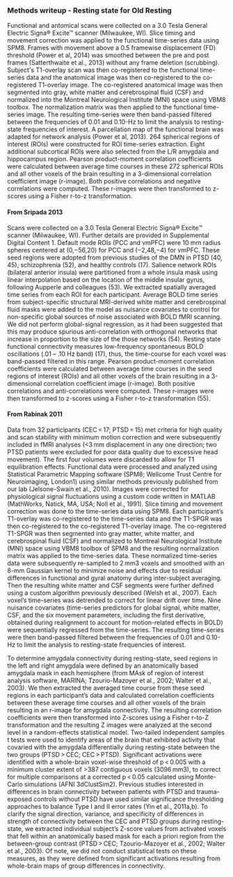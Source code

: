 ### Methods writeup - Resting state for Old Resting
Functional and antomical scans were collected on a 3.0 Tesla General Electric Signa® Excite™ scanner (Milwaukee, WI). Slice timing and movement correction was applied to the functional time-series data using SPM8. Frames with movement above a 0.5 framewise displacement (FD) threshold (Power et al, 2014) was smoothed between the pre and post frames (Satterthwaite et al., 2013) without any frame deletion (scrubbing). Subject's T1-overlay scan was then co-registered to the functional time-series data and the anatomical image was then co-registered to the co-registered T1-overlay image. The co-registered anatomical image was then segmented into gray, white matter and cerebrospinal fluid (CSF) and normalized into the Montreal Neurological Institute (MNI) space using VBM8 toolbox. The normalization matrix was then applied to the functional time-series image. The resulting time-series were then band-passed filtered between the frequencies of 0.01 and 0.10-Hz to limit the analysis to resting-state frequencies of interest. A parcellation map of the functional brain was adapted for network analysis (Power et al, 2013). 264 spherical regions of interest (ROIs) were constructed for ROI time-series extraction. Eight additional subcortical ROIs were also selected from the L/R amygdala and hippocampus region. Pearson product-moment correlation coefficients were calculated between average time courses in these 272 spherical ROIs and all other voxels of the brain resulting in a 3-dimensional correlation coefficient image (r-image). Both positive correlations and negative correlations were computed. These r-images were then transformed to z-scores using a Fisher r-to-z transformation.


#### From Sripada 2013
Scans were collected on a 3.0 Tesla General Electric Signa® Excite™ scanner (Milwaukee, WI). Further details are provided in Supplemental Digital Content 1. Default mode ROIs (PCC and vmPFC) were 10 mm radius spheres centered at (0,−56,20) for PCC and (−2,48,−4) for vmPFC. These seed regions were adopted from previous studies of the DMN in PTSD (40, 45), schizophrenia (52), and healthy controls (17). Salience network ROIs (bilateral anterior insula) were partitioned from a whole insula mask using linear interpolation based on the location of the middle insular gyrus, following Aupperle and colleagues (53). We extracted spatially averaged time series from each ROI for each participant. Average BOLD time series from subject-specific structural MRI-derived white matter and cerebrospinal fluid masks were added to the model as nuisance covariates to control for non-specific global sources of noise associated with BOLD fMRI scanning. We did not perform global-signal regression, as it had been suggested that this may produce spurious anti-correlation with orthogonal networks that increase in proportion to the size of the those networks (54). Resting state functional connectivity measures low-frequency spontaneous BOLD oscillations (.01 – .10 Hz band) (17), thus, the time-course for each voxel was band-passed filtered in this range. Pearson product-moment correlation coefficients were calculated between average time courses in the seed regions of interest (ROIs) and all other voxels of the brain resulting in a 3-dimensional correlation coefficient image (r-image). Both positive correlations and anti-correlations were computed. These r-images were then transformed to z-scores using a Fisher r-to-z transformation (55).

#### From Rabinak 2011
Data from 32 participants (CEC = 17; PTSD = 15) met criteria for high quality and scan stability with minimum motion correction and were subsequently included in fMRI analyses (<3 mm displacement in any one direction; two PTSD patients were excluded for poor data quality due to excessive head movement). The first four volumes were discarded to allow for T1 equilibration effects. Functional data were processed and analyzed using Statistical Parametric Mapping software (SPM8; Wellcome Trust Centre for Neuroimaging, London1) using similar methods previously published from our lab (Jelsone-Swain et al., 2010). Images were corrected for physiological signal fluctuations using a custom code written in MATLAB (MathWorks, Natick, MA, USA; Noll et al., 1991). Slice timing and movement correction was done to the time-series data using SPM8. Each participant’s T1-overlay was co-registered to the time-series data and the T1-SPGR was then co-registered to the co-registered T1-overlay image. The co-registered T1-SPGR was then segmented into gray matter, white matter, and cerebrospinal fluid (CSF) and normalized to Montreal Neurological Institute (MNI) space using VBM8 toolbox of SPM8 and the resulting normalization matrix was applied to the time-series data. These normalized time-series data were subsequently re-sampled to 2 mm3 voxels and smoothed with an 8-mm Gaussian kernel to minimize noise and effects due to residual differences in functional and gyral anatomy during inter-subject averaging. Then the resulting white matter and CSF segments were further defined using a custom algorithm previously described (Welsh et al., 2007). Each voxel’s time-series was detrended to correct for linear drift over time. Nine nuisance covariates (time-series predictors for global signal, white matter, CSF, and the six movement parameters, including the first derivative, obtained during realignment to account for motion-related effects in BOLD) were sequentially regressed from the time-series. The resulting time-series were then band-passed filtered between the frequencies of 0.01 and 0.10-Hz to limit the analysis to resting-state frequencies of interest.

To determine amygdala connectivity during resting-state, seed regions in the left and right amygdala were defined by an anatomically based amygdala mask in each hemisphere (from MAsk of region of interest analysis software, MARINA; Tzourio-Mazoyer et al., 2002; Walter et al., 2003). We then extracted the averaged time course from these seed regions in each participant’s data and calculated correlation coefficients between these average time courses and all other voxels of the brain resulting in an r-image for amygdala connectivity. The resulting correlation coefficients were then transformed into Z-scores using a Fisher r-to-Z transformation and the resulting Z images were analyzed at the second level in a random-effects statistical model. Two-tailed independent samples t tests were used to identify areas of the brain that exhibited activity that covaried with the amygdala differentially during resting-state between the two groups (PTSD > CEC; CEC > PTSD). Significant activations were identified with a whole-brain voxel-wise threshold of p < 0.005 with a minimum cluster extent of >387 contiguous voxels (3096 mm3), to correct for multiple comparisons at a corrected p < 0.05 calculated using Monte-Carlo simulations (AFNI 3dClustSim2). Previous studies interested in differences in brain connectivity between patients with PTSD and trauma-exposed controls without PTSD have used similar significance thresholding approaches to balance Type I and II error rates (Yin et al., 2011a,b). To clarify the signal direction, variance, and specificity of differences in strength of connectivity between the CEC and PTSD groups during resting-state, we extracted individual subject’s Z-score values from activated voxels that fell within an anatomically based mask for each a priori region from the between-group contrast (PTSD > CEC; Tzourio-Mazoyer et al., 2002; Walter et al., 2003). Of note, we did not conduct statistical tests on these measures, as they were defined from significant activations resulting from whole-brain maps of group differences in connectivity.
